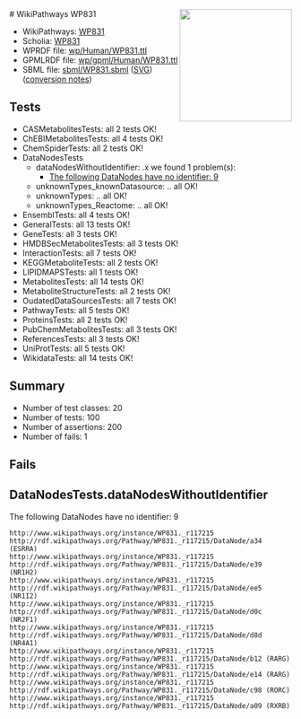 <img style="float: right; width: 200px" src="../logo.png" />
# WikiPathways WP831

* WikiPathways: [WP831](https://identifiers.org/wikipathways:WP831)
* Scholia: [WP831](https://scholia.toolforge.org/wikipathways/WP831)
* WPRDF file: [wp/Human/WP831.ttl](../wp/Human/WP831.ttl)
* GPMLRDF file: [wp/gpml/Human/WP831.ttl](../wp/gpml/Human/WP831.ttl)
* SBML file: [sbml/WP831.sbml](../sbml/WP831.sbml) ([SVG](../sbml/WP831.svg)) ([conversion notes](../sbml/WP831.txt))

## Tests
* CASMetabolitesTests: all 2 tests OK!
* ChEBIMetabolitesTests: all 4 tests OK!
* ChemSpiderTests: all 2 tests OK!
* DataNodesTests
    * dataNodesWithoutIdentifier: .x we found 1 problem(s):
        * [The following DataNodes have no identifier: 9](#d2d32fa8)
    * unknownTypes_knownDatasource: .. all OK!
    * unknownTypes: .. all OK!
    * unknownTypes_Reactome: .. all OK!
* EnsemblTests: all 4 tests OK!
* GeneralTests: all 13 tests OK!
* GeneTests: all 3 tests OK!
* HMDBSecMetabolitesTests: all 3 tests OK!
* InteractionTests: all 7 tests OK!
* KEGGMetaboliteTests: all 2 tests OK!
* LIPIDMAPSTests: all 1 tests OK!
* MetabolitesTests: all 14 tests OK!
* MetaboliteStructureTests: all 2 tests OK!
* OudatedDataSourcesTests: all 7 tests OK!
* PathwayTests: all 5 tests OK!
* ProteinsTests: all 2 tests OK!
* PubChemMetabolitesTests: all 3 tests OK!
* ReferencesTests: all 3 tests OK!
* UniProtTests: all 5 tests OK!
* WikidataTests: all 14 tests OK!


## Summary

* Number of test classes: 20
* Number of tests: 100
* Number of assertions: 200
* Number of fails: 1

## Fails

<a name="d2d32fa8" />

## DataNodesTests.dataNodesWithoutIdentifier

The following DataNodes have no identifier: 9
```
http://www.wikipathways.org/instance/WP831._r117215 http://rdf.wikipathways.org/Pathway/WP831._r117215/DataNode/a34 (ESRRA)
http://www.wikipathways.org/instance/WP831._r117215 http://rdf.wikipathways.org/Pathway/WP831._r117215/DataNode/e39 (NR1H2)
http://www.wikipathways.org/instance/WP831._r117215 http://rdf.wikipathways.org/Pathway/WP831._r117215/DataNode/ee5 (NR1I2)
http://www.wikipathways.org/instance/WP831._r117215 http://rdf.wikipathways.org/Pathway/WP831._r117215/DataNode/d0c (NR2F1)
http://www.wikipathways.org/instance/WP831._r117215 http://rdf.wikipathways.org/Pathway/WP831._r117215/DataNode/d8d (NR4A1)
http://www.wikipathways.org/instance/WP831._r117215 http://rdf.wikipathways.org/Pathway/WP831._r117215/DataNode/b12 (RARG)
http://www.wikipathways.org/instance/WP831._r117215 http://rdf.wikipathways.org/Pathway/WP831._r117215/DataNode/e14 (RARG)
http://www.wikipathways.org/instance/WP831._r117215 http://rdf.wikipathways.org/Pathway/WP831._r117215/DataNode/c98 (RORC)
http://www.wikipathways.org/instance/WP831._r117215 http://rdf.wikipathways.org/Pathway/WP831._r117215/DataNode/a09 (RXRB)
```

